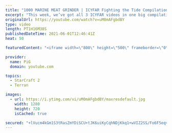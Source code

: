 ```yaml
---
title: "1000 MARINE MEAT GRINDER | ICYFAR Fighting the Tide Compilation!"
excerpt: "This week, we’ve got all 3 ICYFAR videos in one big compilation! Enjoy :)  Chapters: 0:00 ICYFAR Game 1 14:50 ICYFAR Game 2 (1000 Marine Meat Grinder!) 46:07 ICYFAR Game 3  In this week’s episode of I Cast Your Freakin Awesome Replays (ICYFAR) players sent in their StarCraft 2 replays where they use"
originalUrl: https://youtube.com/watch?v=uM0mAFgbdBY
type: video
length: PT1H16M38S
publishedDateTime: 2021-06-01T12:46:41Z
heat: 50

featuredContent: "<iframe width=\"800\" height=\"500\" frameborder=\"0\" src=\"https://www.youtube.com/embed/uM0mAFgbdBY\" allow=\"accelerometer; autoplay; encrypted-media; gyroscope; picture-in-picture\" allowfullscreen></iframe>"

provider:
  name: PiG
  domain: youtube.com

topics:
  - StarCraft 2
  - Terran

images:
  - url: https://i.ytimg.com/vi/uM0mAFgbdBY/maxresdefault.jpg
    width: 1280
    height: 720
    isCached: true

secured: "+lVucm4kGm1S3tRasZmYDiSCU+tJK6uiKyCqhNDjKkq1+wVIZ2SS/Fo6F5eqv4wDdj+Ws0sNXFj1napw7omB/caXQOPMNQIB5ww5crOroPawfquBdtU7FykUGqv5wMivNjAUxm2ns36SrhwPW/RTe28L4nuy4eZiS7G/BlAQhlKSsjDC+J4dSN6kLvlywDmff9VpNlJsBAnrLjmUoUjW308p8aL2FUndW+rK9GIm07AnKV/kWf0DVBxJ7HW6dYa68gpsqAj+Q5pI3fGzKAkcmvS2eceYAkgw9IlReR74iy5qFvHMxx1WkycFc7GRoVLNMdVobjghLib0lRY+pkE9EEJnWQE0MUIgqPvXKmpzncysKmvakSo4iaLoCmGCStCk2qAI9IIoGXpcj5zUOghESdOM8qCCATjorwXJjT8xZFU=;x3Javj/kyR7nMhifyahnWA=="
---
```


